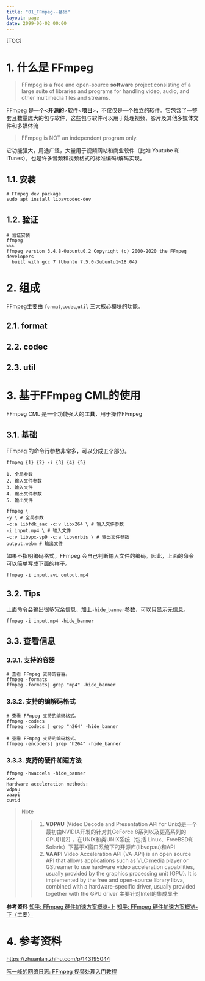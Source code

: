 ```yaml
---
title: "01_FFmpeg--基础"
layout: page
date: 2099-06-02 00:00
---
```


[TOC]

# 1. 什么是 FFmpeg

> FFmpeg is a free and open-source **software** project consisting of a large suite of libraries and programs for handling video, audio, and other multimedia files and streams. 

FFmpeg 是一个<**开源的**>软件<**项目**>，不仅仅是一个独立的软件。它包含了一整套且数量庞大的包与软件，这些包与软件可以用于处理视频、影片及其他多媒体文件和多媒体流

>FFmpeg is NOT an independent program only.

它功能强大，用途广泛，大量用于视频网站和商业软件（比如 Youtube 和 iTunes），也是许多音频和视频格式的标准编码/解码实现。

## 1.1. 安装

```shell
# FFmpeg dev package
sudo apt install libavcodec-dev
```


## 1.2. 验证

```shell
# 验证安装
ffmpeg
>>>
ffmpeg version 3.4.8-0ubuntu0.2 Copyright (c) 2000-2020 the FFmpeg developers
  built with gcc 7 (Ubuntu 7.5.0-3ubuntu1~18.04)
```


# 2. 组成

FFmpeg主要由 `format`,`codec`,`util` 三大核心模块的功能。

## 2.1. format
## 2.2. codec
## 2.3. util

# 3. 基于FFmpeg CML的使用

FFmpeg CML 是一个功能强大的**工具**，用于操作FFmpeg

## 3.1. 基础
FFmpeg 的命令行参数非常多，可以分成五个部分。

```shell
ffmpeg {1} {2} -i {3} {4} {5}

1. 全局参数
2. 输入文件参数
3. 输入文件
4. 输出文件参数
5. 输出文件
```

```shell
ffmpeg \
-y \ # 全局参数
-c:a libfdk_aac -c:v libx264 \ # 输入文件参数
-i input.mp4 \ # 输入文件
-c:v libvpx-vp9 -c:a libvorbis \ # 输出文件参数
output.webm # 输出文件
```

如果不指明编码格式，FFmpeg 会自己判断输入文件的编码。因此，上面的命令可以简单写成下面的样子。


```shell
ffmpeg -i input.avi output.mp4
```

## 3.2. Tips

上面命令会输出很多冗余信息，加上`-hide_banner`参数，可以只显示元信息。


```shell
ffmpeg -i input.mp4 -hide_banner
```
## 3.3. 查看信息

### 3.3.1. 支持的容器

```shell
# 查看 FFmpeg 支持的容器。
ffmpeg -formats
ffmpeg -formats| grep "mp4" -hide_banner
```
### 3.3.2. 支持的编解码格式
```shell 
# 查看 FFmpeg 支持的编码格式。
ffmpeg -codecs 
ffmpeg -codecs | grep "h264" -hide_banner

# 查看 FFmpeg 支持的编码格式。
ffmpeg -encoders| grep "h264" -hide_banner
```
### 3.3.3. 支持的硬件加速方法

```shell
ffmpeg -hwaccels -hide_banner
>>>
Hardware acceleration methods:
vdpau
vaapi
cuvid
```
>Note
>>1. **VDPAU** (Video Decode and Presentation API for Unix)是一个最初由NVIDIA开发的针对其GeForce 8系列以及更高系列的GPU[1][2] ，在UNIX和类UNIX系统（包括 Linux、FreeBSD和Solaris）下基于X窗口系统下的开源库(libvdpau)和API
>>2.  **VAAPI** Video Acceleration API (VA-API) is an open source API that allows applications such as VLC media player or GStreamer to use hardware video acceleration capabilities, usually provided by the graphics processing unit (GPU). It is implemented by the free and open-source library libva, combined with a hardware-specific driver, usually provided together with the GPU driver 主要针对Intel的集成显卡


**参考资料**
[知乎: FFmpeg 硬件加速方案概览-上](https://zhuanlan.zhihu.com/p/40006235)
[知乎: FFmpeg 硬件加速方案概览-下（主要）](https://zhuanlan.zhihu.com/p/40020428)



# 4. 参考资料

https://zhuanlan.zhihu.com/p/143195044

[阮一峰的网络日志: FFmpeg 视频处理入门教程
](http://www.ruanyifeng.com/blog/2020/01/ffmpeg.html)